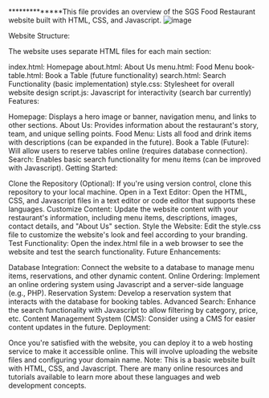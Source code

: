 **************This file provides an overview of the SGS Food Restaurant website built with HTML, CSS, and Javascript.
![image](https://github.com/MadhavMadan336/SEM_3/assets/122387627/16f71976-6b46-4b78-b8c7-74b1e6223aab)


Website Structure:

The website uses separate HTML files for each main section:

index.html: Homepage
about.html: About Us
menu.html: Food Menu
book-table.html: Book a Table (future functionality)
search.html: Search Functionality (basic implementation)
style.css: Stylesheet for overall website design
script.js: Javascript for interactivity (search bar currently)
Features:

Homepage: Displays a hero image or banner, navigation menu, and links to other sections.
About Us: Provides information about the restaurant's story, team, and unique selling points.
Food Menu: Lists all food and drink items with descriptions (can be expanded in the future).
Book a Table (Future): Will allow users to reserve tables online (requires database connection).
Search: Enables basic search functionality for menu items (can be improved with Javascript).
Getting Started:

Clone the Repository (Optional): If you're using version control, clone this repository to your local machine.
Open in a Text Editor: Open the HTML, CSS, and Javascript files in a text editor or code editor that supports these languages.
Customize Content: Update the website content with your restaurant's information, including menu items, descriptions, images, contact details, and "About Us" section.
Style the Website: Edit the style.css file to customize the website's look and feel according to your branding.
Test Functionality: Open the index.html file in a web browser to see the website and test the search functionality.
Future Enhancements:

Database Integration: Connect the website to a database to manage menu items, reservations, and other dynamic content.
Online Ordering: Implement an online ordering system using Javascript and a server-side language (e.g., PHP).
Reservation System: Develop a reservation system that interacts with the database for booking tables.
Advanced Search: Enhance the search functionality with Javascript to allow filtering by category, price, etc.
Content Management System (CMS): Consider using a CMS for easier content updates in the future.
Deployment:

Once you're satisfied with the website, you can deploy it to a web hosting service to make it accessible online. This will involve uploading the website files and configuring your domain name.
Note:  This is a basic website built with HTML, CSS, and Javascript. There are many online resources and tutorials available to learn more about these languages and web development concepts.
